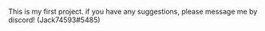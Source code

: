 This is my first project. if you have any suggestions, please message me by discord! (Jack74593#5485)
